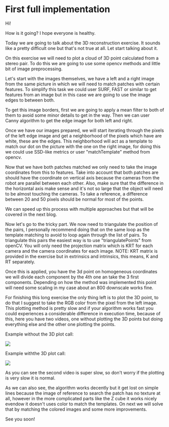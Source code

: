 # First full implementation
Hi!

How is it going? I hope everyone is healthy.

Today we are going to talk about the 3D reconstruction exercise. It sounds like a pretty difficult one but that's not true at all. Let start talking about it.

On this exercise we will need to plot a cloud of 3D point calculated from a stereo pair. To do this we are going to use some opencv methods and little bit of image preprocessing.

Let's start with the images themselves, we have a left and a right image from the same picture in which we will need to match patches with certain features. To simplify this task we could user SURF, FAST or similar to get features from an image but in this case we are going to use the image edges to between both. 

To get this image borders, first we are going to apply a mean filter to both of them to avoid some minor details to get in the way. Then we can user Canny algorithm to get the edge image for both left and right.

Once we have our images prepared, we will start iterating through the pixels of the left edge image and get a neighborhood of the pixels which have are white, these are the edges. This neighborhood will act as a template to match our dot on the picture with the one on the right image, for doing this we could use SSD-like metrics or user "matchTemplate" method from opencv.

Now that we have both patches matched we only need to take the image coordinates from this to features. Take into account that both patches are should have the coordinate on vertical axis because the cameras from the robot are parallel between each other. Also, make sure that the difference in the horizontal axis make sense and it's not so large that the object will need to be almost touching the cameras. To take a reference, a difference between 20 and 50 pixels should be normal for most of the points.

We can speed up this process with multiple approaches but that will be covered in the next blog.

Now let's go to the tricky part. We now need to triangulate the position of the pairs, I personally recommend doing that on the same loop as the template matching to avoid to loop again through the list of pairs. To triangulate this pairs the easiest way is to use "triangulatePoints" from openCV. You will only need the projection matrix which is KRT for each camera and the camera coordinates for each image. NOTE: KRT matrix is provided in the exercise but in extrinsics and intrinsics, this means, K and RT separately.

Once this is applied, you have the 3d point on homogeneous coordinates we will divide each component by the 4th one an take the 3 first components. Depending on how the method was implemented this point will need some scaling in my case about an 800 downscale works fine.

For finishing this long exercise the only thing left is to plot the 3D point, to do that I suggest to take the RGB color from the pixel from the left image. This plotting method is pretty slow and if your algorithm works fast you could experiences a considerable difference in execution time, because of this, here you have two videos, one without plotting the 3D points but doing everything else and the other one plotting the points.

Example without the 3D plot call:

[![](http://img.youtube.com/vi/h4p6nojExio/0.jpg)](https://www.youtube.com/watch?v=h4p6nojExio "Blog 1: 3D reconstruction - JdeRobot")


Example withthe 3D plot call:

[![](http://img.youtube.com/vi/MktGeuh9P_8/0.jpg)](https://www.youtube.com/watch?v=MktGeuh9P_8 "Blog 1: 3D reconstruction")

As you can see the second video is super slow, so don't worry if the plotting is very slow it is normal.

As we can also see, the algorithm works decently but it get lost on simple lines because the image of reference to search the patch has no texture at all, however in the more complicated parts like the Z cube it works nicely evendow it doesn't uses color to match the templates. On next we will solve that by matching the colored images and some more improvements.

See you soon!








